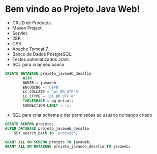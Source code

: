 # **Bem vindo ao Projeto Java Web!**

* CRUD de Produtos.
* Maven Project.
* Servlet.
* JSP.
* CSS.
* Apache Tomcat 7.
* Banco de Dados PostgreSQL.
* Testes automatizados JUnit.
* SQL para criar seu banco
```sql
CREATE DATABASE projeto_javaweb_desafio
        WITH 
        OWNER = javaweb
        ENCODING = 'UTF8'
        LC_COLLATE = 'pt_BR.UTF-8'
        LC_CTYPE = 'pt_BR.UTF-8'
        TABLESPACE = pg_default
        CONNECTION LIMIT = -1;
```    
* SQL para criar schema e dar permissões ao usuario no banco criado
```sql
CREATE SCHEMA projeto;
ALTER DATABASE projeto_javaweb_desafio
    SET search_path TO 'projeto';

GRANT ALL ON SCHEMA projeto TO javaweb;
GRANT ALL ON DATABASE projeto_javaweb_desafio TO javaweb;
```
